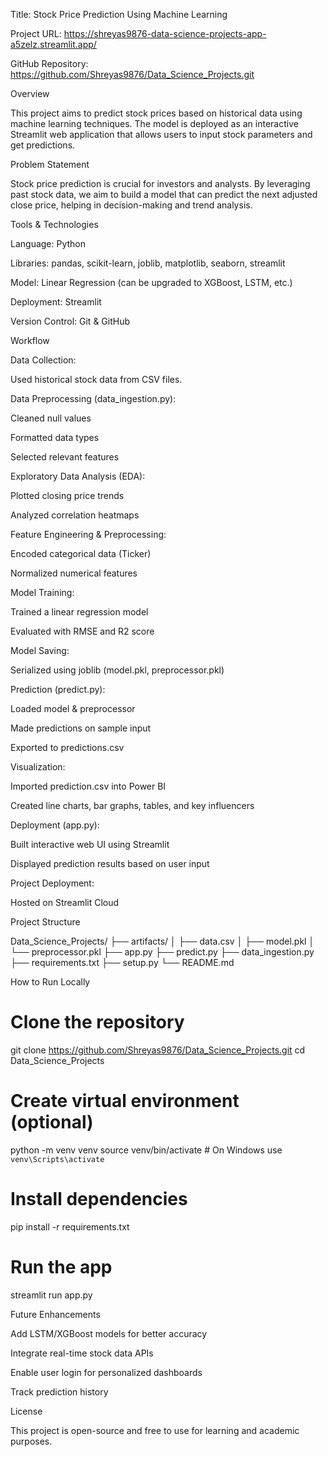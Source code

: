 Title: Stock Price Prediction Using Machine Learning

Project URL: https://shreyas9876-data-science-projects-app-a5zelz.streamlit.app/

GitHub Repository: https://github.com/Shreyas9876/Data_Science_Projects.git

Overview

This project aims to predict stock prices based on historical data using machine learning techniques. The model is deployed as an interactive Streamlit web application that allows users to input stock parameters and get predictions.

Problem Statement

Stock price prediction is crucial for investors and analysts. By leveraging past stock data, we aim to build a model that can predict the next adjusted close price, helping in decision-making and trend analysis.

Tools & Technologies

Language: Python

Libraries: pandas, scikit-learn, joblib, matplotlib, seaborn, streamlit

Model: Linear Regression (can be upgraded to XGBoost, LSTM, etc.)

Deployment: Streamlit

Version Control: Git & GitHub

Workflow

Data Collection:

Used historical stock data from CSV files.

Data Preprocessing (data_ingestion.py):

Cleaned null values

Formatted data types

Selected relevant features

Exploratory Data Analysis (EDA):

Plotted closing price trends

Analyzed correlation heatmaps

Feature Engineering & Preprocessing:

Encoded categorical data (Ticker)

Normalized numerical features

Model Training:

Trained a linear regression model

Evaluated with RMSE and R2 score

Model Saving:

Serialized using joblib (model.pkl, preprocessor.pkl)

Prediction (predict.py):

Loaded model & preprocessor

Made predictions on sample input

Exported to predictions.csv

Visualization:

Imported prediction.csv into Power BI

Created line charts, bar graphs, tables, and key influencers

Deployment (app.py):

Built interactive web UI using Streamlit

Displayed prediction results based on user input

Project Deployment:

Hosted on Streamlit Cloud

Project Structure

Data_Science_Projects/
├── artifacts/
│   ├── data.csv
│   ├── model.pkl
│   └── preprocessor.pkl
├── app.py
├── predict.py
├── data_ingestion.py
├── requirements.txt
├── setup.py
└── README.md

How to Run Locally

# Clone the repository
git clone https://github.com/Shreyas9876/Data_Science_Projects.git
cd Data_Science_Projects

# Create virtual environment (optional)
python -m venv venv
source venv/bin/activate  # On Windows use `venv\Scripts\activate`

# Install dependencies
pip install -r requirements.txt

# Run the app
streamlit run app.py

Future Enhancements

Add LSTM/XGBoost models for better accuracy

Integrate real-time stock data APIs

Enable user login for personalized dashboards

Track prediction history

License

This project is open-source and free to use for learning and academic purposes.


